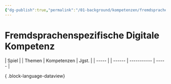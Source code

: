 ```yaml
---
{"dg-publish":true,"permalink":"/01-background/kompetenzen/fremdsprachenspezifische-digitale-kompetenz/","tags":["competence"],"noteIcon":"1"}
---
```


# Fremdsprachenspezifische Digitale Kompetenz

| Spiel |  | Themen | Kompetenzen | Jgst. |
| ----- |  | ------ | ----------- | ----- |

{ .block-language-dataview}

